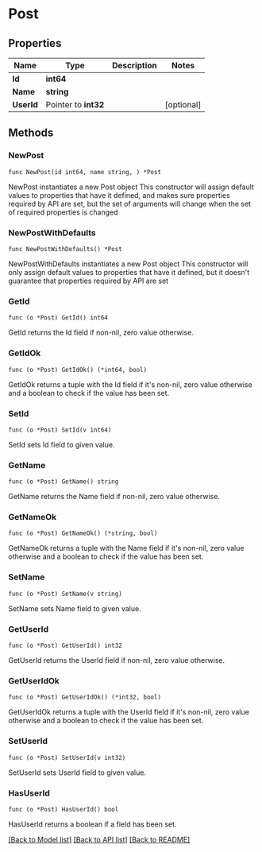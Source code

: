 # Post

## Properties

Name | Type | Description | Notes
------------ | ------------- | ------------- | -------------
**Id** | **int64** |  | 
**Name** | **string** |  | 
**UserId** | Pointer to **int32** |  | [optional] 

## Methods

### NewPost

`func NewPost(id int64, name string, ) *Post`

NewPost instantiates a new Post object
This constructor will assign default values to properties that have it defined,
and makes sure properties required by API are set, but the set of arguments
will change when the set of required properties is changed

### NewPostWithDefaults

`func NewPostWithDefaults() *Post`

NewPostWithDefaults instantiates a new Post object
This constructor will only assign default values to properties that have it defined,
but it doesn't guarantee that properties required by API are set

### GetId

`func (o *Post) GetId() int64`

GetId returns the Id field if non-nil, zero value otherwise.

### GetIdOk

`func (o *Post) GetIdOk() (*int64, bool)`

GetIdOk returns a tuple with the Id field if it's non-nil, zero value otherwise
and a boolean to check if the value has been set.

### SetId

`func (o *Post) SetId(v int64)`

SetId sets Id field to given value.


### GetName

`func (o *Post) GetName() string`

GetName returns the Name field if non-nil, zero value otherwise.

### GetNameOk

`func (o *Post) GetNameOk() (*string, bool)`

GetNameOk returns a tuple with the Name field if it's non-nil, zero value otherwise
and a boolean to check if the value has been set.

### SetName

`func (o *Post) SetName(v string)`

SetName sets Name field to given value.


### GetUserId

`func (o *Post) GetUserId() int32`

GetUserId returns the UserId field if non-nil, zero value otherwise.

### GetUserIdOk

`func (o *Post) GetUserIdOk() (*int32, bool)`

GetUserIdOk returns a tuple with the UserId field if it's non-nil, zero value otherwise
and a boolean to check if the value has been set.

### SetUserId

`func (o *Post) SetUserId(v int32)`

SetUserId sets UserId field to given value.

### HasUserId

`func (o *Post) HasUserId() bool`

HasUserId returns a boolean if a field has been set.


[[Back to Model list]](../README.md#documentation-for-models) [[Back to API list]](../README.md#documentation-for-api-endpoints) [[Back to README]](../README.md)


